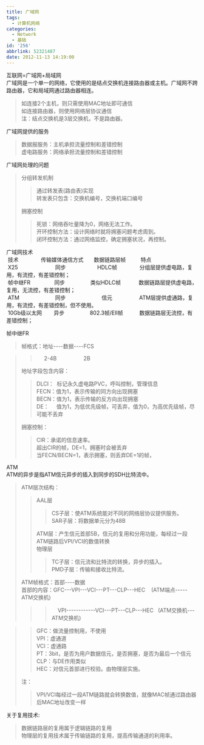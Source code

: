 ```yaml
---
title: 广域网
tags:
  - 计算机网络
categories:
  - Network
  - 基础
id: '256'
abbrlink: 52321487
date: 2012-11-13 14:19:00
---
```


互联网=广域网+局域网  
广域网是一个单一的网络，它使用的是结点交换机连接路由器或主机。广域网不跨路由器，它和局域网通过路由器相连。  

> 如连接2个主机，则只需使用MAC地址即可通信  
> 如连接路由器，则使用网络层协议通信  
> 注：结点交换机是3层交换机，不是路由器。  

  
  
广域网提供的服务  

> 数据报服务：主机承担流量控制和差错控制  
> 虚电路服务：网络承担流量控制和差错控制  
>   
>   

广域网处理的问题  

> 分组转发机制  
> 
> > 通过转发表(路由表)实现  
> > 转发表只包含：交换机编号，交换机端口编号  
> 
> 拥塞控制  
> 
> > 死锁：网络吞吐量降为0，网络无法工作。  
> > 开环控制方法：设计网络时就将拥塞问题考虑周到。  
> > 闭环控制方法：通过网络监控，确定拥塞状况，再控制。  
> >   
> >   
> >   

广域网技术  
 技术               传输媒体通信方式       数据链路层帧          特点  
 X25                         同步                     HDLC帧               分组层提供虚电路，复用，有流控，有差错控制；  
 帧中继FR                同步                 类似HDLC帧            数据链路层提供虚电路，复用，无流控，有差错控制；  
 ATM                        同步                        信元                  ATM层提供虚通路，复用，有流控，有差错控制，但不使用。  
 10Gb级以太网        异步                 802.3帧/EII帧           数据链路层无流控，有差错控制；  
  
  
  
帧中继FR  

> 帧格式：地址----数据----FCS  

> >      2-4B                  2B  
> 
> 地址字段包含内容：  
> 
> > DLCI：  标记永久虚电路PVC，呼叫控制，管理信息  
> > FECN：值为1，表示传输的同方向出现拥塞  
> > BECN：值为1，表示传输的反方向出现拥塞  
> > DE：     值为1，为低优先级帧，可丢弃，值为0，为高优先级帧，尽可能不丢弃  
> 
> 拥塞控制：  
> 
> > CIR：承诺的信息速率。  
> > 超出CIR的帧，DE=1，拥塞时会被丢弃  
> > 当FECN/BECN=1，表示拥塞，则丢弃DE=1的帧，  

  
  
  
ATM  
ATM的异步是指ATM信元异步的插入到同步的SDH比特流中。  

> ATM层次结构：  
> 
> > AAL层  
> > 
> > > CS子层：使ATM系统能对不同的网络层协议提供服务。  
> > > SAR子层：将数据单元分为48B  
> > 
> > ATM层：产生信元首部5B，信元的复用和分用功能，每经过一段ATM链路后VPI/VCI的数值转换  
> > 物理层  
> > 
> > > TC子层：信元流和比特流的转换，异步的插入。  
> > > PMD子层：传输和接收比特流。  
> 
>   
>   
> ATM帧格式：首部----数据  
> 首部的内容：GFC---VPI---VCI---PT---CLP---HEC    (ATM端点-----ATM交换机)  
> 
> > >     VPI------------VCI---PT---CLP---HEC   (ATM交换机---ATM交换机)  

> > GFC：做流量控制用，不使用  
> > VPI：虚通道  
> > VCI：虚通路  
> > PT：3bit，是否为用户数据信元，是否拥塞，是否为最后一个信元  
> > CLP：与DE作用类似  
> > HEC：对信元首部进行校验。由物理层实施。  
> 
> 注：  
> 
> > VPI/VCI每经过一段ATM链路就会转换数值，就像MAC帧通过路由器后MAC地址改变一样  
> 
>   

  
关于复用技术:  

> 数据链路层的复用属于逻辑链路的复用  
> 物理层的复用技术属于传输链路的复用，提高传输通道的利用率。